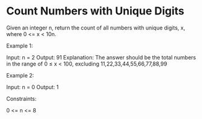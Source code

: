 # Count Numbers with Unique Digits

Given an integer n, return the count of all numbers with unique digits, x, where 0 <= x < 10n.

Example 1:

Input: n = 2
Output: 91
Explanation: The answer should be the total numbers in the range of 0 ≤ x < 100, excluding 11,22,33,44,55,66,77,88,99

Example 2:

Input: n = 0
Output: 1

Constraints:

0 <= n <= 8
